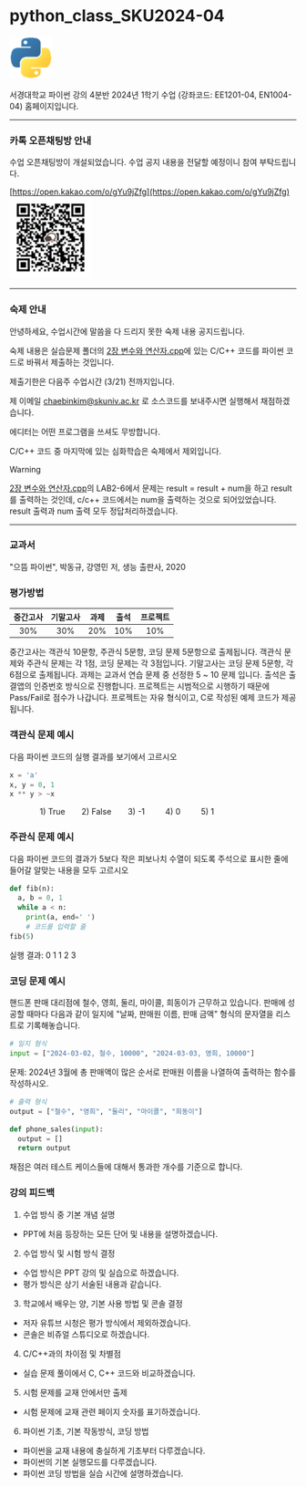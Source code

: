# python_class_SKU2024-04
<picture>
  <source media="(prefers-color-scheme: dark)" srcset="img/python-logo-transparent2.png">
  <source media="(prefers-color-scheme: dark)" srcset="img/python-logo-transparent2.png">
  <img alt="파이썬 로고" src="img/python-logo-transparent2.png">
</picture>


서경대학교 파이썬 강의 4분반 2024년 1학기 수업 (강좌코드: EE1201-04, EN1004-04) 홈페이지입니다.

---

### 카톡 오픈채팅방 안내

수업 오픈채팅방이 개설되었습니다. 수업 공지 내용을 전달할 예정이니 참여 부탁드립니다.

[https://open.kakao.com/o/gYu9jZfg](https://open.kakao.com/o/gYu9jZfg)
<picture>
  <source media="(prefers-color-scheme: dark)" srcset="img/Python_QRcode_Small.PNG">
  <source media="(prefers-color-scheme: dark)" srcset="img/Python_QRcode_Small.PNG">
  <img alt="파이썬 로고" src="img/Python_QRcode_Small.PNG">
</picture>



---

### 숙제 안내

안녕하세요, 수업시간에 말씀을 다 드리지 못한 숙제 내용 공지드립니다.

숙제 내용은 실습문제 폴더의 [2장 변수와 연산자.cpp](https://github.com/Chaebin-Kim24/python_class_SKU2024-04/tree/2512f7c749d7df457e9fa6de579a509ae20c6dee/%EC%8B%A4%EC%8A%B5%20%EB%AC%B8%EC%A0%9C)에 있는 
C/C++ 코드를 파이썬 코드로 바꿔서 제출하는 것입니다. 

제출기한은 다음주 수업시간 (3/21) 전까지입니다.

제 이메일 chaebinkim@skuniv.ac.kr 로 소스코드를 보내주시면 실행해서 채점하겠습니다.

에디터는 어떤 프로그램을 쓰셔도 무방합니다.

C/C++ 코드 중 마지막에 있는 심화학습은 숙제에서 제외입니다.

> [!WARNING]
> [2장 변수와 연산자.cpp](https://github.com/Chaebin-Kim24/python_class_SKU2024-04/tree/2512f7c749d7df457e9fa6de579a509ae20c6dee/%EC%8B%A4%EC%8A%B5%20%EB%AC%B8%EC%A0%9C)의 LAB2-6에서 문제는 result = result + num을 하고 result를 출력하는 것인데, c/c++ 코드에서는 num을 출력하는 것으로 되어있었습니다. result 출력과 num 출력 모두 정답처리하겠습니다.
---

### 교과서
"으뜸 파이썬", 박동규, 강영민 저, 생능 출판사, 2020

### 평가방법
| 중간고사 | 기말고사 |  과제  |  출석  | 프로젝트 |
|:--------:|:--------:|:------:|:------:|:-------:|
|  30%     |  30%     | 20%    |  10%   |  10%    | 

중간고사는 객관식 10문항, 주관식 5문항, 코딩 문제 5문항으로 출제됩니다. 
객관식 문제와 주관식 문제는 각 1점, 코딩 문제는 각 3점입니다. 
기말고사는 코딩 문제 5문항, 각 6점으로 출제됩니다. 
과제는 교과서 연습 문제 중 선정한 5 ~ 10 문제 입니다. 
출석은 출결앱의 인증번호 방식으로 진행합니다. 
프로젝트는 시범적으로 시행하기 때문에 Pass/Fail로 점수가 나갑니다. 
프로젝트는 자유 형식이고, C로 작성된 예제 코드가 제공됩니다. 

### 객관식 문제 예시
다음 파이썬 코드의 실행 결과를 보기에서 고르시오
```python
x = 'a'
x, y = 0, 1
x ** y > ~x
```
&ensp;&ensp;&ensp;&ensp;&ensp;&ensp;&ensp; 1) True &ensp;&ensp;&ensp; 2) False &ensp;&ensp;&ensp; 3) -1 &ensp;&ensp;&ensp;&ensp; 4) 0 &ensp;&ensp;&ensp;&ensp; 5) 1  

### 주관식 문제 예시
다음 파이썬 코드의 결과가 5보다 작은 피보나치 수열이 되도록 주석으로 표시한 줄에 들어갈 알맞는 내용을 모두 고르시오
```python
def fib(n):
  a, b = 0, 1
  while a < n:
    print(a, end=' ')
    # 코드를 입력할 줄
fib(5)
```
실행 결과: 0 1 1 2 3 

### 코딩 문제 예시 
핸드폰 판매 대리점에 철수, 영희, 둘리, 마이콜, 희동이가 근무하고 있습니다.
판매에 성공할 때마다 다음과 같이 일지에 "날짜, 판매원 이름, 판매 금액" 형식의 문자열을 리스트로 기록해놓습니다.
```python
# 일지 형식
input = ["2024-03-02, 철수, 10000", "2024-03-03, 영희, 10000"]
```
문제: 2024년 3월에 총 판매액이 많은 순서로 판매원 이름을 나열하여 출력하는 함수를 작성하시오.
```python
# 출력 형식
output = ["철수", "영희", "둘리", "마이콜", "희동이"]
```
```python
def phone_sales(input):
  output = []
  return output
```
채점은 여러 테스트 케이스들에 대해서 통과한 개수를 기준으로 합니다.  

### 강의 피드백
1. 수업 방식 중 기본 개념 설명
* PPT에 처음 등장하는 모든 단어 및 내용을 설명하겠습니다.
2. 수업 방식 및 시험 방식 결정
* 수업 방식은 PPT 강의 및 실습으로 하겠습니다.
* 평가 방식은 상기 서술된 내용과 같습니다.
3. 학교에서 배우는 양, 기본 사용 방법 및 콘솔 결정
* 저자 유튜브 시청은 평가 방식에서 제외하겠습니다.
* 콘솔은 비쥬얼 스튜디오로 하겠습니다.
4. C/C++과의 차이점 및 차별점
* 실습 문제 풀이에서 C, C++ 코드와 비교하겠습니다.
5. 시험 문제를 교재 안에서만 출제
* 시험 문제에 교재 관련 페이지 숫자를 표기하겠습니다.
6. 파이썬 기초, 기본 작동방식, 코딩 방법
* 파이썬을 교재 내용에 충실하게 기초부터 다루겠습니다.
* 파이썬의 기본 실행모드를 다루겠습니다.
* 파이썬 코딩 방법을 실습 시간에 설명하겠습니다.
